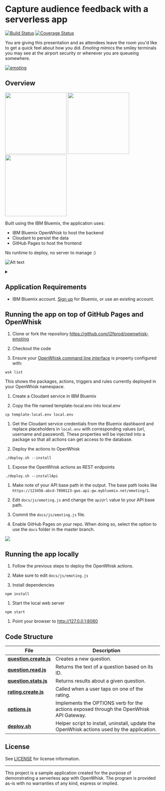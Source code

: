 # Capture audience feedback with a serverless app

[![Build Status](https://travis-ci.org/l2fprod/openwhisk-emoting.svg?branch=master)](https://travis-ci.org/l2fprod/openwhisk-emoting) [![Coverage Status](https://coveralls.io/repos/github/l2fprod/openwhisk-emoting/badge.svg?branch=master)](https://coveralls.io/github/l2fprod/openwhisk-emoting?branch=master)

You are giving this presentation and as attendees leave the room you'd like to get a quick feel about how you did. *Emoting* mimics the smiley terminals you may see at the airport security or whenever you are queueing somewhere.

  [![emoting](xdocs/emoting-youtube.png)](https://youtu.be/5btqydWZ8u0 "emoting")

## Overview

  <img src="xdocs/emoting-question.png" height="200"/>
  <img src="xdocs/emoting-answer.png" height="200"/>
  <img src="xdocs/emoting-admin.png" height="200"/>

Built using the IBM Bluemix, the application uses:
* IBM Bluemix OpenWhisk to host the backend
* Cloudant to persist the data
* GitHub Pages to host the frontend

No runtime to deploy, no server to manage :)

![Alt text](https://g.gravizo.com/source/custom_felipe?https%3A%2F%2Frgithub.com%2Fpfelipebr%2Fopenwhisk-emoting)
<details> 
<summary></summary>
custom_felipe
  digraph G {
    aize ="4,4";
    main [shape=box];
    main -> parse [weight=8];
    parse -> execute;
    main -> init [style=dotted];
    main -> cleanup;
    execute -> { make_string; printf};
    init -> make_string;
    edge [color=red];
    main -> printf [style=bold,label="100 times"];
    make_string [label=“marca a string"];
    node [shape=box,style=filled,color=".7 .3 1.0"];
    execute -> compare;
  }
custom_felipe
</details>


## Application Requirements

* IBM Bluemix account. [Sign up][bluemix_signup_url] for Bluemix, or use an existing account.

## Running the app on top of GitHub Pages and OpenWhisk

  1. Clone or fork the repository https://github.com/l2fprod/openwhisk-emoting

  1. Checkout the code

  1. Ensure your [OpenWhisk command line interface](https://console.ng.bluemix.net/openwhisk/cli) is property configured with:

  ```
  wsk list
  ```

  This shows the packages, actions, triggers and rules currently deployed in your OpenWhisk namespace.

  1. Create a Cloudant service in IBM Bluemix

  1. Copy the file named template-local.env into local.env

  ```
  cp template-local.env local.env
  ```

  1. Get the Cloudant service credentials from the Bluemix dashbaord and replace placeholders in `local.env` with corresponding values (url, username and password). These properties will be injected into a package so that all actions can get access to the database.

  1. Deploy the actions to OpenWhisk

  ```
  ./deploy.sh --install
  ```

  1. Expose the OpenWhisk actions as REST endpoints

  ```
  ./deploy.sh --installApi
  ```

  1. Make note of your API base path in the output. The base path looks like `https://123456-abcd-7890123-gws.api-gw.mybluemix.net/emoting/1`.

  1. Edit `docs/js/emoting.js` and change the `apiUrl` value to your API base path.

  1. Commit the `docs/js/emoting.js` file.

  1. Enable GitHub Pages on your repo. When doing so, select the option to use the `docs` folder in the master branch.

  ![](xdocs/githubpages.png)

## Running the app locally

  1. Follow the previous steps to deploy the OpenWhisk actions.

  1. Make sure to edit `docs/js/emoting.js`

  1. Install dependencies

  ```
  npm install
  ```

  1. Start the local web server

  ```
  npm start
  ```

  1. Point your browser to http://127.0.0.1:8080

## Code Structure

| File | Description |
| ---- | ----------- |
|[**question.create.js**](actions/question.create.js)| Creates a new question. |
|[**question.read.js**](actions/question.read.js)| Returns the text of a question based on its ID. |
|[**question.stats.js**](actions/question.stats.js)| Returns results about a given question. |
|[**rating.create.js**](actions/rating.create.js)| Called when a user taps on one of the rating. |
|[**options.js**](actions/options.js)| Implements the OPTIONS verb for the actions exposed through the OpenWhisk API Gateway. |
|[**deploy.sh**](deploy.sh)|Helper script to install, uninstall, update the OpenWhisk actions used by the application.|

## License

See [LICENSE](LICENSE) for license information.

---

This project is a sample application created for the purpose of demonstrating a serverless app with OpenWhisk. The program is provided as-is with no warranties of any kind, express or implied.

[bluemix_signup_url]: https://console.ng.bluemix.net/?cm_mmc=GitHubReadMe
